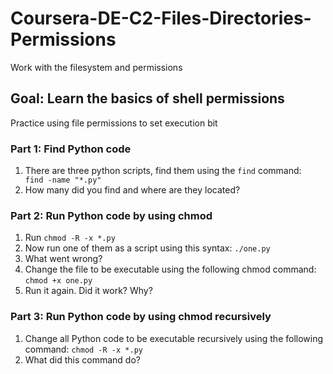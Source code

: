 # Coursera-DE-C2-Files-Directories-Permissions
Work with the filesystem and permissions

## Goal:   Learn the basics of shell permissions

Practice using file permissions to set execution bit

### Part 1: Find Python code

1.  There are three python scripts, find them using the `find` command:  ` find -name "*.py"`
2.  How many did you find and where are they located?

### Part 2: Run Python code by using chmod

1.  Run `chmod -R -x *.py` 
2.  Now run one of them as a script using this syntax:  `./one.py`
3.  What went wrong?
4.  Change the file to be executable using the following chmod command:  `chmod +x one.py`
5.  Run it again.  Did it work?  Why?

### Part 3: Run Python code by using chmod recursively

1.  Change all Python code to be executable recursively using the following command:  `chmod -R -x *.py`
2.  What did this command do? 


